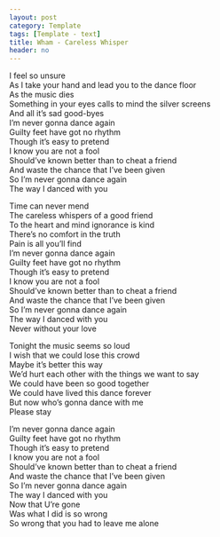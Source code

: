 ```yaml
---
layout: post
category: Template
tags: [Template - text]
title: Wham - Careless Whisper
header: no
---
```


<doublequote>
<p>I feel so unsure<br>As I take your hand and lead you to the dance floor<br>As the music dies<br>Something in your eyes calls to mind the silver screens<br>And all it’s sad good-byes<br>I’m never gonna dance again<br>Guilty feet have got no rhythm<br>Though it’s easy to pretend<br>I know you are not a fool<br>Should’ve known better than to cheat a friend<br>And waste the chance that I’ve been given<br>So I’m never gonna dance again<br>The way I danced with you
</p>

<p>Time can never mend<br>The careless whispers of a good friend<br>To the heart and mind ignorance is kind<br>There’s no comfort in the truth<br>Pain is all you’ll find<br>I’m never gonna dance again<br>Guilty feet have got no rhythm<br>Though it’s easy to pretend<br>I know you are not a fool<br>Should’ve known better than to cheat a friend<br>And waste the chance that I’ve been given<br>So I’m never gonna dance again<br>The way I danced with you<br>Never without your love
</p>

<p>Tonight the music seems so loud<br>I wish that we could lose this crowd<br>Maybe it’s better this way<br>We’d hurt each other with the things we want to say<br>We could have been so good together<br>We could have lived this dance forever<br>But now who’s gonna dance with me<br>Please stay
</p>

<p>I’m never gonna dance again<br>Guilty feet have got no rhythm<br>Though it’s easy to pretend<br>I know you are not a fool<br>Should’ve known better than to cheat a friend<br>And waste the chance that I’ve been given<br>So I’m never gonna dance again<br>The way I danced with you<br>Now that U’re gone<br>Was what I did is so wrong<br>So wrong that you had to leave me alone
</p>
</doublequote>
